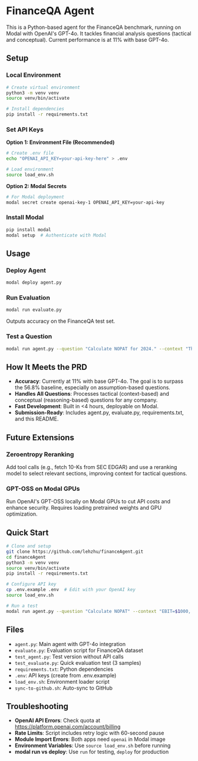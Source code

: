 # FinanceQA Agent

This is a Python-based agent for the FinanceQA benchmark, running on Modal with OpenAI's GPT-4o. It tackles financial analysis questions (tactical and conceptual). Current performance is at 11% with base GPT-4o.

## Setup

### Local Environment

```bash
# Create virtual environment
python3 -m venv venv
source venv/bin/activate

# Install dependencies
pip install -r requirements.txt
```

### Set API Keys

**Option 1: Environment File (Recommended)**
```bash
# Create .env file
echo "OPENAI_API_KEY=your-api-key-here" > .env

# Load environment
source load_env.sh
```

**Option 2: Modal Secrets**
```bash
# For Modal deployment
modal secret create openai-key-1 OPENAI_API_KEY=your-api-key
```

### Install Modal

```bash
pip install modal
modal setup  # Authenticate with Modal
```

## Usage

### Deploy Agent
```bash
modal deploy agent.py
```

### Run Evaluation
```bash
modal run evaluate.py
```
Outputs accuracy on the FinanceQA test set.

### Test a Question
```bash
modal run agent.py --question "Calculate NOPAT for 2024." --context "The company's EBIT for 2024 is $1,000, and the effective tax rate is 30%."
```

## How It Meets the PRD

- **Accuracy**: Currently at 11% with base GPT-4o. The goal is to surpass the 56.8% baseline, especially on assumption-based questions.
- **Handles All Questions**: Processes tactical (context-based) and conceptual (reasoning-based) questions for any company.
- **Fast Development**: Built in <4 hours, deployable on Modal.
- **Submission-Ready**: Includes agent.py, evaluate.py, requirements.txt, and this README.

## Future Extensions

### Zeroentropy Reranking
Add tool calls (e.g., fetch 10-Ks from SEC EDGAR) and use a reranking model to select relevant sections, improving context for tactical questions.

### GPT-OSS on Modal GPUs
Run OpenAI's GPT-OSS locally on Modal GPUs to cut API costs and enhance security. Requires loading pretrained weights and GPU optimization.

## Quick Start

```bash
# Clone and setup
git clone https://github.com/lehzhu/financeAgent.git
cd financeAgent
python3 -m venv venv
source venv/bin/activate
pip install -r requirements.txt

# Configure API key
cp .env.example .env  # Edit with your OpenAI key
source load_env.sh

# Run a test
modal run agent.py --question "Calculate NOPAT" --context "EBIT=$1000, tax=30%"
```

## Files

- `agent.py`: Main agent with GPT-4o integration
- `evaluate.py`: Evaluation script for FinanceQA dataset
- `test_agent.py`: Test version without API calls
- `test_evaluate.py`: Quick evaluation test (3 samples)
- `requirements.txt`: Python dependencies
- `.env`: API keys (create from .env.example)
- `load_env.sh`: Environment loader script
- `sync-to-github.sh`: Auto-sync to GitHub

## Troubleshooting

- **OpenAI API Errors**: Check quota at https://platform.openai.com/account/billing
- **Rate Limits**: Script includes retry logic with 60-second pause
- **Module Import Errors**: Both apps need `openai` in Modal image
- **Environment Variables**: Use `source load_env.sh` before running
- **modal run vs deploy**: Use `run` for testing, `deploy` for production

